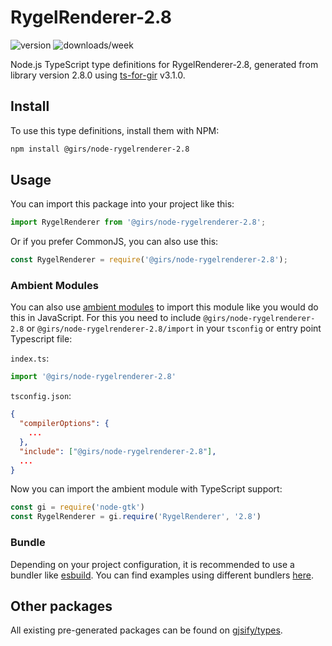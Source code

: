 
# RygelRenderer-2.8

![version](https://img.shields.io/npm/v/@girs/node-rygelrenderer-2.8)
![downloads/week](https://img.shields.io/npm/dw/@girs/node-rygelrenderer-2.8)


Node.js TypeScript type definitions for RygelRenderer-2.8, generated from library version 2.8.0 using [ts-for-gir](https://github.com/gjsify/ts-for-gir) v3.1.0.


## Install

To use this type definitions, install them with NPM:
```bash
npm install @girs/node-rygelrenderer-2.8
```

## Usage

You can import this package into your project like this:
```ts
import RygelRenderer from '@girs/node-rygelrenderer-2.8';
```

Or if you prefer CommonJS, you can also use this:
```ts
const RygelRenderer = require('@girs/node-rygelrenderer-2.8');
```

### Ambient Modules

You can also use [ambient modules](https://github.com/gjsify/ts-for-gir/tree/main/packages/cli#ambient-modules) to import this module like you would do this in JavaScript.
For this you need to include `@girs/node-rygelrenderer-2.8` or `@girs/node-rygelrenderer-2.8/import` in your `tsconfig` or entry point Typescript file:

`index.ts`:
```ts
import '@girs/node-rygelrenderer-2.8'
```

`tsconfig.json`:
```json
{
  "compilerOptions": {
    ...
  },
  "include": ["@girs/node-rygelrenderer-2.8"],
  ...
}
```

Now you can import the ambient module with TypeScript support: 

```ts
const gi = require('node-gtk')
const RygelRenderer = gi.require('RygelRenderer', '2.8')
```


### Bundle

Depending on your project configuration, it is recommended to use a bundler like [esbuild](https://esbuild.github.io/). You can find examples using different bundlers [here](https://github.com/gjsify/ts-for-gir/tree/main/examples).

## Other packages

All existing pre-generated packages can be found on [gjsify/types](https://github.com/gjsify/types).

